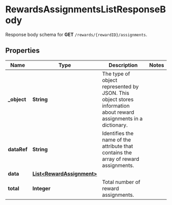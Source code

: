 

# RewardsAssignmentsListResponseBody

Response body schema for **GET** `/rewards/{rewardID}/assignments`.

## Properties

| Name | Type | Description | Notes |
|------------ | ------------- | ------------- | -------------|
|**_object** | **String** | The type of object represented by JSON. This object stores information about reward assignments in a dictionary. |  |
|**dataRef** | **String** | Identifies the name of the attribute that contains the array of reward assignments. |  |
|**data** | [**List&lt;RewardAssignment&gt;**](RewardAssignment.md) |  |  |
|**total** | **Integer** | Total number of reward assignments. |  |



